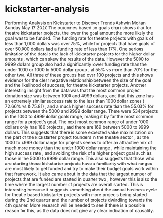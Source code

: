 # kickstarter-analysis
Performing Analysis on Kickstarter to Discover Trends
Ashwin Mohan 
Sunday May 17 2020
The outcomes based on goals chart shows that for theatre kickstarter projects,  the lower the goal amount the more likely the goal was to be funded. The funding rate for theatre projects with goals of less than 1,000 dollars was over 75%, while for projects that have goals of over 50,000 dollars had a funding rate of less than 17%. One serious limitation of the data is the lack of kickstarter projects for the higher dollar amounts , which can skew the results of the data. However the 5000 to 9999 dollars group also had a significantly lower funding rate than the under 1000 or 1000 to 5000 dollar group , at 55% vs more than 70% for the other two. All three of these groups had over 100 projects and this shows evidence for the clear negative relationship between the size of the goal and the likelihood of success, for theatre kickstarter projects. 
	Another interesting insight from the data was that the most common project donation size was between 1000 and 4999 dollars, and that this zone has an extremely similar success rate to the less than 1000 dollar zones ( 72.66% vs & 75.81) , and a much higher success rate than the  55.03% for projects between the 5000 and 9999 dollar range. There were 534 projects in the 1000 to 4999 dollar goals range, making it by far the most common range for a project's goal. The next most common range of under 1000 dollars only has 186 projects , and there are 169 between 5000 to 9999 dollars. This suggests that there is some expected value maximization on the part of the kickstarter project founders in the theatre sector , as the 1000 to 4999 dollar range for projects seems to offer an attractive mix of much more money than the under 1000 dollar range , while maintaining the high success rate , and avoiding the risk of a higher project goal such as those in the 5000 to 9999 dollar range. This also suggests that those who are starting these kickstarter projects have a familiarity with what ranges are most likely to get funded and try to make their budget goals work within that framework.
	It also came about in the data that the largest number of projects that are funded are started in quarter two , however this is also the time where the largest number of projects are overall started. This is interesting because it suggests something about the annual business cycle for theatre based kickstarter projects with more projects being started during the 2nd quarter and the number of projects dwindling towards the 4th quarter. More research will be needed to see if there is a possible reason for this, as the data does not give any clear indication of causality.
	
	
	



